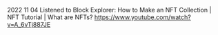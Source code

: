 2022 11 04
Listened to Block Explorer: How to Make an NFT Collection | NFT Tutorial | What are NFTs?
	https://www.youtube.com/watch?v=A_6vTj887JE